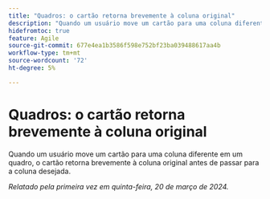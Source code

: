 ```yaml
---
title: "Quadros: o cartão retorna brevemente à coluna original"
description: "Quando um usuário move um cartão para uma coluna diferente em um quadro, o cartão retorna brevemente à coluna original antes de passar para a coluna desejada."
hidefromtoc: true
feature: Agile
source-git-commit: 677e4ea1b3586f598e752bf23ba039488617aa4b
workflow-type: tm+mt
source-wordcount: '72'
ht-degree: 5%

---
```



# Quadros: o cartão retorna brevemente à coluna original

Quando um usuário move um cartão para uma coluna diferente em um quadro, o cartão retorna brevemente à coluna original antes de passar para a coluna desejada.

_Relatado pela primeira vez em quinta-feira, 20 de março de 2024._
